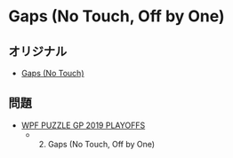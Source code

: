 # Gaps (No Touch, Off by One)

## オリジナル
- [Gaps (No Touch)](gaps-notouch.md)

## 問題
- [WPF PUZZLE GP 2019 PLAYOFFS](../questions/wpfpgp2019-po.md)
	- 2. Gaps (No Touch, Off by One)
